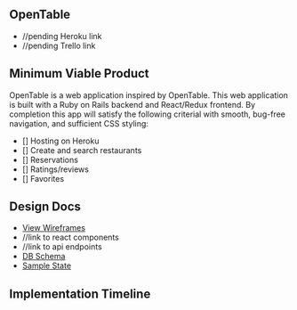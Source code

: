 <h2>OpenTable</h2>

* //pending Heroku link
* //pending Trello link

<h2>Minimum Viable Product</h2>

OpenTable is a web application inspired by OpenTable. This web application is built with a Ruby on Rails backend and React/Redux frontend. By completion this app will satisfy the following criterial with smooth, bug-free navigation, and sufficient CSS styling:

* [] Hosting on Heroku
* [] Create and search restaurants
* [] Reservations
* [] Ratings/reviews
* [] Favorites

<h2>Design Docs</h2>

* [View Wireframes](https://github.com/zhuo-ch/OpenTable/tree/master/docs/wireframes)
* //link to react components
* //link to api endpoints
* [DB Schema](https://github.com/zhuo-ch/OpenTable/tree/master/docs/schema.md)
* [Sample State](https://github.com/zhuo-ch/OpenTable/blob/master/docs/sample-state.md)

<h2>Implementation Timeline</h2>
